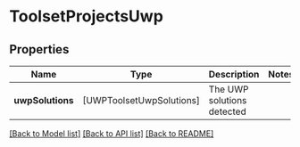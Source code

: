 # ToolsetProjectsUwp

## Properties
Name | Type | Description | Notes
------------ | ------------- | ------------- | -------------
**uwpSolutions** | [UWPToolsetUwpSolutions] | The UWP solutions detected | 

[[Back to Model list]](../README.md#documentation-for-models) [[Back to API list]](../README.md#documentation-for-api-endpoints) [[Back to README]](../README.md)


